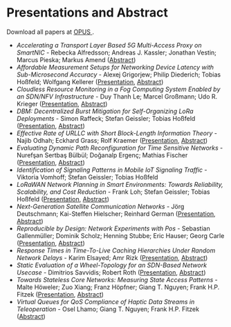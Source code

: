 # Presentations and Abstract 
Download all papers at <a href="https://opus.bibliothek.uni-wuerzburg.de/solrsearch/index/search/searchtype/collection/id/16504/start/-90/rows/100"> OPUS </a>.

* _Accelerating a Transport Layer Based 5G Multi-Access Proxy on SmartNIC_ - Rebecka Alfredsson; Andreas J. Kassler; Jonathan Vestin; Marcus Pieska; Markus Amend (<a href="https://opus.bibliothek.uni-wuerzburg.de/frontdoor/index/index/searchtype/collection/id/16504/start/6/rows/100/docId/28079">Abstract</a>)
* _Affordable Measurement Setups for Networking Device Latency with Sub-Microsecond Accuracy_ - Alexej Grigorjew; Philip Diederich; Tobias Hoßfeld; Wolfgang Kellerer (<a href="{{ '/assets/slides/grigorjew.pdf' | relative_url }}">Presentation</a>, <a href="https://opus.bibliothek.uni-wuerzburg.de/frontdoor/index/index/searchtype/collection/id/16504/start/9/rows/100/docId/28075">Abstract</a>)
* _Cloudless Resource Monitoring in a Fog Computing System Enabled by an SDN/NFV Infrastructure_ - Duy Thanh Le; Marcel Großmann; Udo R. Krieger (<a href="{{ '/assets/slides/thanh-le.pdf' | relative_url }}">Presentation</a>, <a href="https://opus.bibliothek.uni-wuerzburg.de/frontdoor/index/index/searchtype/collection/id/16504/start/12/rows/100/docId/28072">Abstract</a>)
* _DBM: Decentralized Burst Mitigation for Self-Organizing LoRa Deployments_ - Simon Raffeck; Stefan Geissler; Tobias Hoßfeld  (<a href="{{ '/assets/slides/raffeck.pdf' | relative_url }}">Presentation</a>, <a href="https://opus.bibliothek.uni-wuerzburg.de/frontdoor/index/index/searchtype/collection/id/16504/start/5/rows/100/docId/28080">Abstract</a>)
* _Effective Rate of URLLC with Short Block-Length Information Theory_ - Najib Odhah; Eckhard Grass; Rolf Kraemer (<a href="{{ '/assets/slides/odhah.pdf' | relative_url }}">Presentation</a>, <a href="https://opus.bibliothek.uni-wuerzburg.de/frontdoor/index/index/searchtype/collection/id/16504/start/3/rows/100/docId/28085">Abstract</a>)
* _Evaluating Dynamic Path Reconfiguration for Time Sensitive Networks_ - Nurefşan Sertbaş Bülbül; Doğanalp Ergenç; Mathias Fischer (<a href="{{ '/assets/slides/buelbuel.pdf' | relative_url }}">Presentation</a>, <a href="https://opus.bibliothek.uni-wuerzburg.de/frontdoor/index/index/searchtype/collection/id/16504/start/10/rows/100/docId/28074">Abstract</a>)
* _Identification of Signaling Patterns in Mobile IoT Signaling Traffic_ - Viktoria Vomhoff; Stefan Geissler; Tobias Hoßfeld
* _LoRaWAN Network Planning in Smart Environments: Towards Reliability, Scalability, and Cost Reduction_ - Frank Loh; Stefan Geissler; Tobias Hoßfeld (<a href="{{ '/assets/slides/loh.pdf' | relative_url }}">Presentation</a>, <a href="https://opus.bibliothek.uni-wuerzburg.de/frontdoor/index/index/searchtype/collection/id/16504/start/2/rows/100/docId/28082">Abstract</a>)
* _Next-Generation Satellite Communication Networks_ - Jörg Deutschmann; Kai-Steffen Hielscher; Reinhard German (<a href="{{ '/assets/slides/deutschmann.pdf' | relative_url }}">Presentation</a>, <a href="https://opus.bibliothek.uni-wuerzburg.de/frontdoor/index/index/searchtype/collection/id/16504/start/11/rows/100/docId/28073">Abstract</a>)
* _Reproducible by Design: Network Experiments with Pos_ - Sebastian Gallenmüller; Dominik Scholz; Henning Stubbe; Eric Hauser; Georg Carle (<a href="{{ '/assets/slides/gallenmueller.pdf' | relative_url }}">Presentation</a>, <a href="https://opus.bibliothek.uni-wuerzburg.de/frontdoor/index/index/searchtype/collection/id/16504/start/1/rows/100/docId/28083">Abstract</a>)
* _Response Times in Time-To-Live Caching Hierarchies Under Random Network Delays_ - Karim Elsayed; Amr Rizk (<a href="{{ '/assets/slides/elsayed.pdf' | relative_url }}">Presentation</a>, <a href="https://opus.bibliothek.uni-wuerzburg.de/frontdoor/index/index/searchtype/collection/id/16504/start/0/rows/100/docId/28084">Abstract</a>)
* _Static Evaluation of a Wheel-Topology for an SDN-Based Network Usecase_ - Dimitrios Savvidis; Robert Roth (<a href="{{ '/assets/slides/dimitrios.pdf' | relative_url }}">Presentation</a>, <a href="https://opus.bibliothek.uni-wuerzburg.de/frontdoor/index/index/searchtype/collection/id/16504/start/13/rows/100/docId/28071">Abstract</a>)
* _Towards Stateless Core Networks: Measuring State Access Patterns_ - Malte Höweler; Zuo Xiang; Franz Höpfner; Giang T. Nguyen; Frank H.P. Fitzek (<a href="{{ '/assets/slides/hoeweler.pdf' | relative_url }}">Presentation</a>, <a href="https://opus.bibliothek.uni-wuerzburg.de/frontdoor/index/index/searchtype/collection/id/16504/start/7/rows/100/docId/28077">Abstract</a>)
* _Virtual Queues for QoS Compliance of Haptic Data Streams in Teleoperation_ - Osel Lhamo; Giang T. Nguyen; Frank H.P. Fitzek (<a href="https://opus.bibliothek.uni-wuerzburg.de/frontdoor/index/index/searchtype/collection/id/16504/start/8/rows/100/docId/28076">Abstract</a>)






